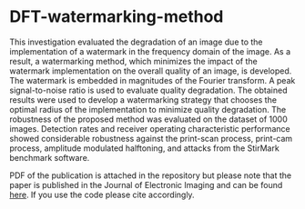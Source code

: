 # DFT-watermarking-method
This investigation evaluated the degradation of an image due to the implementation of a watermark in the frequency domain of the image. As a result, a watermarking method, which minimizes the impact of the watermark implementation on the overall quality of an image, is developed. The watermark is embedded in magnitudes of the Fourier transform. A peak signal-to-noise ratio is used to evaluate quality degradation. The obtained results were used to develop a watermarking strategy that chooses the optimal radius of the implementation to minimize quality degradation. The robustness of the proposed method was evaluated on the dataset of 1000 images. Detection rates and receiver operating characteristic performance showed considerable robustness against the print-scan process, print-cam process, amplitude modulated halftoning, and attacks from the StirMark benchmark software.

PDF of the publication is attached in the repository but please note that the paper is published in the Journal of Electronic Imaging and can be found [here](http://dx.doi.org/10.1117/1.3609010). If you use the code please cite accordingly.
